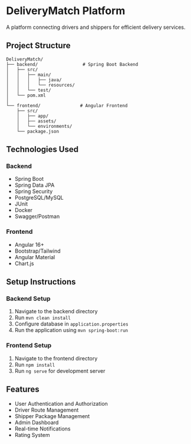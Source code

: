 # DeliveryMatch Platform

A platform connecting drivers and shippers for efficient delivery services.

## Project Structure

```
DeliveryMatch/
├── backend/                 # Spring Boot Backend
│   ├── src/
│   │   ├── main/
│   │   │   ├── java/
│   │   │   └── resources/
│   │   └── test/
│   └── pom.xml
│
└── frontend/               # Angular Frontend
    ├── src/
    │   ├── app/
    │   ├── assets/
    │   └── environments/
    └── package.json
```

## Technologies Used

### Backend
- Spring Boot
- Spring Data JPA
- Spring Security
- PostgreSQL/MySQL
- JUnit
- Docker
- Swagger/Postman

### Frontend
- Angular 16+
- Bootstrap/Tailwind
- Angular Material
- Chart.js

## Setup Instructions

### Backend Setup
1. Navigate to the backend directory
2. Run `mvn clean install`
3. Configure database in `application.properties`
4. Run the application using `mvn spring-boot:run`

### Frontend Setup
1. Navigate to the frontend directory
2. Run `npm install`
3. Run `ng serve` for development server

## Features
- User Authentication and Authorization
- Driver Route Management
- Shipper Package Management
- Admin Dashboard
- Real-time Notifications
- Rating System 